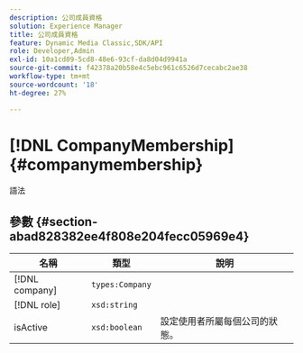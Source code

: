 ```yaml
---
description: 公司成員資格
solution: Experience Manager
title: 公司成員資格
feature: Dynamic Media Classic,SDK/API
role: Developer,Admin
exl-id: 10a1cd09-5cd8-48e6-93cf-da8d04d9941a
source-git-commit: f42378a20b58e4c5ebc961c6526d7cecabc2ae38
workflow-type: tm+mt
source-wordcount: '18'
ht-degree: 27%

---
```


# [!DNL CompanyMembership]{#companymembership}

語法

## 參數 {#section-abad828382ee4f808e204fecc05969e4}

| 名稱 | 類型 | 說明 |
|---|---|---|
| [!DNL company] | `types:Company` | |
| [!DNL role] | `xsd:string` | |
| isActive | `xsd:boolean` | 設定使用者所屬每個公司的狀態。 |
